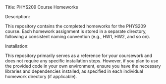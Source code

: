Title: PHYS209 Course Homeworks

Description:

This repository contains the completed homeworks for the PHYS209 course. Each homework assignment is stored in a separate directory, following a consistent naming convention (e.g., HW1, HW2, and so on).

Installation:

This repository primarily serves as a reference for your coursework and does not require any specific installation steps. However, if you plan to use the provided code in your own environment, ensure you have the necessary libraries and dependencies installed, as specified in each individual homework directory (if applicable).

